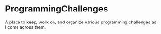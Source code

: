 # ProgrammingChallenges
A place to keep, work on, and organize various programming challenges as I come across them.
